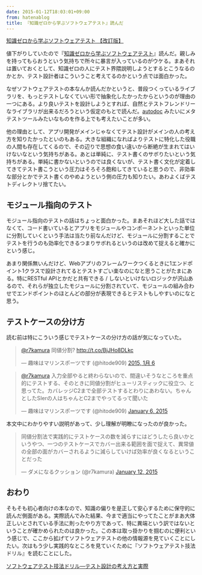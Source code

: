 ```yaml
---
date: 2015-01-12T18:03:01+09:00
from: hatenablog
title: 『知識ゼロから学ぶソフトウェアテスト』読んだ
---
```


<p></p><a href="http://www.amazon.co.jp/exec/obidos/ASIN/B00HQ7S5CA/r7kamura-22/">知識ゼロから学ぶソフトウェアテスト 【改訂版】</a>

<p>値下がりしていたので『<a href="http://www.amazon.co.jp/dp/B00HQ7S5CA/r7kamura-22">知識ゼロから学ぶソフトウェアテスト</a>』読んだ。親しみを持ってもらおうという気持ちで所々に暴言が入っているのがウケる。まあそれは置いておくとして、知識ゼロの人にテスト界隈説明しようとするとこうなるのかとか、テスト設計者はこういうこと考えてるのかという点では面白かった。</p>

<p>なぜソフトウェアテストの本なんか読んだかというと、普段つくっているライブラリを、もっとテストしなくていい形で抽象化したかったからというのが理由の一つにある。より良いテストを設計しようとすれば、自然とテストフレンドリーなライブラリが出来るだろうという仮定のもとで読んだ。<a href="https://github.com/r7kamura/autodoc">autodoc</a> みたいにメタテストツールみたいなものを作る上でも考えたいことが多い。</p>

<p>他の理由として、アプリ開発がメインじゃなくてテスト設計がメインの人の考え方を知りたかったといのもある。大きな組織になればよりテストに特化した役職の人間も存在してくるので、その辺りで思想の食い違いから断絶が生まれてはいけないなという気持ちがある。あとは単純に、テスト書くのサボりたいという気持ちがある。単純に書かないというのでは良くないが、テスト書く文化が定着してきてテスト書こうという圧力はそろそろ飽和してきていると思うので、非効率な部分とかでテスト書くのやめようという側の圧力も知りたい。あわよくばテストディレクトリ捨てたい。</p>

<h2>モジュール指向のテスト</h2>

<p>モジュール指向のテストの話はちょっと面白かった。まあそれほど大した話ではなくて、コード書いているとアプリをモジュールやコンポーネントといった単位に分割していくという手法は当たり前なんだけど、モジュールに分割することでテストを行うのも効率化できるつまりサボれるというのは改めて捉えると確かにという感じ。</p>

<p>あまり関係無いんだけど、Webアプリのフレームワークつくるときに1エンドポイント1クラスで設計されてるとテストすごい楽なのになと思うことがたまにある。特にRESTful APIとかだと共有できる / しないといけないロジックが沢山あるので、それらが独立したモジュールに分割されていて、モジュールの組み合わせでエンドポイントのほとんどの部分が表現できるとテストもしやすいのになと思う。</p>

<h2>テストケースの分け方</h2>

<p>読む前は特にこういう感じでテストケースの分け方の話が気になっていた。</p>

<p></p><blockquote class="twitter-tweet" lang="ja">
<p><a href="https://twitter.com/r7kamura">@r7kamura</a> 同値分割? <a href="http://t.co/BjJHo8DLkc">http://t.co/BjJHo8DLkc</a></p>— 趣味はマリンスポーツです (@hitode909) <a href="https://twitter.com/hitode909/status/552423434727473152">2015, 1月 6</a>
</blockquote><script async src="//platform.twitter.com/widgets.js" charset="utf-8"></script>

<p></p><blockquote class="twitter-tweet" lang="HASH(0x7a48460)">
<p><a href="https://twitter.com/r7kamura">@r7kamura</a> 入力全部やると終わらないので、間違いそうなところを重点的にテストする、そのときに同値分割がヒューリスティックに役立つ、と思ってた。カバレッジC2まで全部テストするとわりにあわない。ちゃんとしたSIerの人はちゃんとC2までやってるって聞いた</p>— 趣味はマリンスポーツです (@hitode909) <a href="https://twitter.com/hitode909/status/552466270583799808">January 6, 2015</a>
</blockquote><script async src="//platform.twitter.com/widgets.js" charset="utf-8"></script>

<p>本文中にわかりやすい説明があって、少し理解が明瞭になったのが良かった。</p>

<p></p><blockquote class="twitter-tweet" lang="HASH(0x7a48460)">
<p>同値分割法で実践的にテストケースの数を減らすにはどうしたら良いかというやつ、一つのテストケースでカバー出来る範囲を面で捉えて、異常値の全部の面がカバーされるように減らしていけば効率が良くなるということだった</p>— ダメになるクッション (@r7kamura) <a href="https://twitter.com/r7kamura/status/554504881256423424">January 12, 2015</a>
</blockquote><script async src="//platform.twitter.com/widgets.js" charset="utf-8"></script>

<h2>おわり</h2>

<p>そもそも初心者向けの本なので、知識の偏りを是正して安心するために保守的に読んだ側面がある。実際読んでみた結果、今まで適当にやってたことがまあ大体正しいとされている手法に則ったやり方であって、特に異端という訳ではないということが確かめられたのは良かった。この本は取っ掛かりを掴むのに便利という感じで、ここから拡げてソフトウェアテストの他の情報源を見ていくことにしたい。次はもう少し実践的なところを見ていくために『ソフトウェアテスト技法ドリル』を読むことにした。</p>

<p></p><a href="http://www.amazon.co.jp/exec/obidos/ASIN/4817193603/r7kamura-22/">ソフトウェアテスト技法ドリル―テスト設計の考え方と実際</a>

